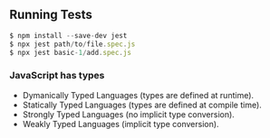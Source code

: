 ## Running Tests

```js
$ npm install --save-dev jest 
$ npx jest path/to/file.spec.js 
$ npx jest basic-1/add.spec.js 
```

### JavaScript has types
* Dymanically Typed Languages (types are defined at runtime).
* Statically Typed Languages (types are defined at compile time).
* Strongly Typed Languages (no implicit type conversion).
* Weakly Typed Languages (implicit type conversion).



